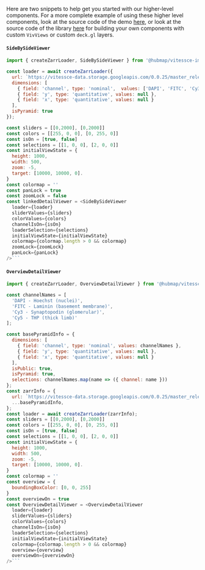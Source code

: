 Here are two snippets to help get you started with our higher-level components. For a more complete example of using these higher level components, look at the source code of the demo [here](https://github.com/hubmapconsortium/vitessce-image-viewer/blob/master/demo/src/App.js), or look at the source code of the library [here](https://github.com/hubmapconsortium/vitessce-image-viewer/tree/master/src) for building your own components with custom `VivViews` or custom `deck.gl` layers.

#### `SideBySideViewer`

````javascript
import { createZarrLoader, SideBySideViewer } from '@hubmap/vitessce-image-viewer';

const loader = await createZarrLoader({
  url: `https://vitessce-data.storage.googleapis.com/0.0.25/master_release/spraggins/spraggins.mxif.zarr`,
  dimensions: [
    { field: 'channel', type: 'nominal',  values: ['DAPI', 'FITC', 'Cy3', 'Cy5'] },
    { field: 'y', type: 'quantitative', values: null },
    { field: 'x', type: 'quantitative', values: null }
  ],
  isPyramid: true
});

const sliders = [[0,2000], [0,2000]]
const colors = [[255, 0, 0], [0, 255, 0]]
const isOn = [true, false]
const selections = [[1, 0, 0], [2, 0, 0]]
const initialViewState = {
  height: 1000,
  width: 500,
  zoom: -5,
  target: [10000, 10000, 0].
}
const colormap = ''
const panLock = true
const zoomLock = false
const linkedDetailViewer = <SideBySideViewer
  loader={loader}
  sliderValues={sliders}
  colorValues={colors}
  channelIsOn={isOn}
  loaderSelection={selections}
  initialViewState={initialViewState}
  colormap={colormap.length > 0 && colormap}
  zoomLock={zoomLock}
  panLock={panLock}
/>```
````

#### `OverviewDetailViewer`

````javascript
import { createZarrLoader, OverviewDetailViewer } from '@hubmap/vitessce-image-viewer';

const channelNames = [
  'DAPI - Hoechst (nuclei)',
  'FITC - Laminin (basement membrane)',
  'Cy3 - Synaptopodin (glomerular)',
  'Cy5 - THP (thick limb)'
];

const basePyramidInfo = {
  dimensions: [
    { field: 'channel', type: 'nominal', values: channelNames },
    { field: 'y', type: 'quantitative', values: null },
    { field: 'x', type: 'quantitative', values: null }
  ],
  isPublic: true,
  isPyramid: true,
  selections: channelNames.map(name => ({ channel: name }))
};
const zarrInfo = {
  url: `https://vitessce-data.storage.googleapis.com/0.0.25/master_release/spraggins/spraggins.mxif.zarr`,
  ...basePyramidInfo,
};
const loader = await createZarrLoader(zarrInfo);
const sliders = [[0,2000], [0,2000]]
const colors = [[255, 0, 0], [0, 255, 0]]
const isOn = [true, false]
const selections = [[1, 0, 0], [2, 0, 0]]
const initialViewState = {
  height: 1000,
  width: 500,
  zoom: -5,
  target: [10000, 10000, 0].
}
const colormap = ''
const overview = {
  boundingBoxColor: [0, 0, 255]
}
const overviewOn = true
const OverviewDetailViewer = <OverviewDetailViewer
  loader={loader}
  sliderValues={sliders}
  colorValues={colors}
  channelIsOn={isOn}
  loaderSelection={selections}
  initialViewState={initialViewState}
  colormap={colormap.length > 0 && colormap}
  overview={overview}
  overviewOn={overviewOn}
/>```
````

